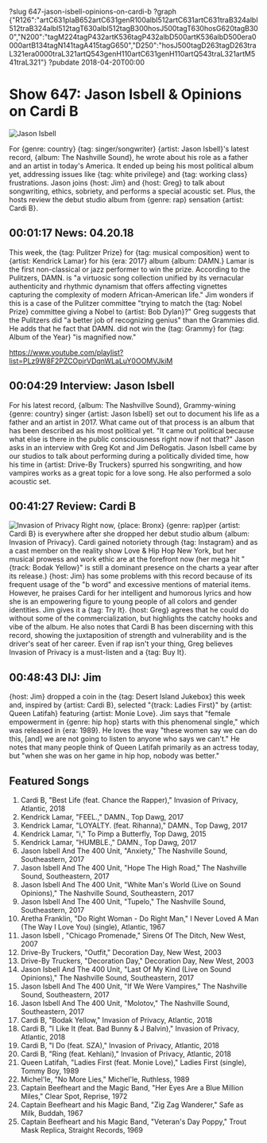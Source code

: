 ?slug 647-jason-isbell-opinions-on-cardi-b
?graph {"R126":"artC631plaB652artC631genR100albI512artC631artC631traB324albI512traB324albI512tagT630albI512tagB300hosJ500tagT630hosG620tagB300","N200":"tagM224tagP432artK536tagP432albD500artK536albD500era0000artB134tagN141tagA415tagG650","D250":"hosJ500tagD263tagD263traL321era0000traL321artQ543genH110artC631genH110artQ543traL321artM541traL321"}
?pubdate 2018-04-20T00:00

# Show 647: Jason Isbell & Opinions on Cardi B

![Jason Isbell](//static.soundopinions.org/images/2018/jason_isbell_2.jpg)

For {genre: country} {tag: singer/songwriter} {artist: Jason Isbell}'s latest record, {album: The Nashville Sound}, he wrote about his role as a father and an artist in today's America. It ended up being his most political album yet, addressing issues like {tag: white privilege} and {tag: working class} frustrations. Jason joins {host: Jim} and {host: Greg} to talk about songwriting, ethics, sobriety, and performs a special acoustic set. Plus, the hosts review the debut studio album from {genre: rap} sensation {artist: Cardi B}.


## 00:01:17 News: 04.20.18

This week, the {tag: Pulitzer Prize} for {tag: musical composition} went to {artist: Kendrick Lamar} for his {era: 2017} album {album: DAMN.} Lamar is the first non-classical or jazz performer to win the prize. According to the Pulitzers, DAMN. is "a virtuosic song collection unified by its vernacular authenticity and rhythmic dynamism that offers affecting vignettes capturing the complexity of modern African-American life." Jim wonders if this is a case of the Pulitzer committee "trying to match the {tag: Nobel Prize} committee giving a Nobel to {artist: Bob Dylan}?" Greg suggests that the Pulitzers did "a better job of recognizing genius" than the Grammies did. He adds that he fact that DAMN. did not win the {tag: Grammy} for {tag: Album of the Year} "is magnified now."

https://www.youtube.com/playlist?list=PLz9W8F2PZCOpjrVDqnWLaLuY0OOMVJkiM

## 00:04:29 Interview: Jason Isbell
For his latest record, {album: The Nashvillve Sound}, Grammy-wining {genre: country} singer {artist: Jason Isbell} set out to document his life as a father and an artist in 2017. What came out of that process is an album that has been described as his most political yet. "It came out political because what else is there in the public consciousness right now if not that?" Jason asks in an interview with Greg Kot and Jim DeRogatis. Jason Isbell came by our studios to talk about performing during a politically divided time, how his time in {artist: Drive-By Truckers} spurred his songwriting, and how vampires works as a great topic for a love song. He also performed a solo acoustic set.   

## 00:41:27 Review: Cardi B
![Invasion of Privacy](https://is1-ssl.mzstatic.com/image/thumb/Music128/v4/f5/15/01/f5150172-c848-4cb4-3a73-8cfda02efc77/source/600x600bb.jpg "956078923/1368105671")
Right now, {place: Bronx} {genre: rap}per {artist: Cardi B} is everywhere after she dropped her debut studio album {album: Invasion of Privacy}. Cardi gained notoriety through {tag: Instagram} and as a cast member on the reality show Love & Hip Hop New York, but her musical prowess and work ethic are at the forefront now (her mega hit "{track: Bodak Yellow}" is still a dominant presence on the charts a year after its release.) {host: Jim} has some problems with this record because of its frequent usage of the "b word" and excessive mentions of material items. However, he praises Cardi for her intelligent and humorous lyrics and how she is an empowering figure to young people of all colors and gender identities. Jim gives it a {tag: Try It}. {host: Greg} agrees that he could do without some of the commercialization, but highlights the catchy hooks and vibe of the album. He also notes that Cardi B has been discerning with this record, showing the juxtaposition of strength and vulnerability and is the driver's seat of her career. Even if rap isn't your thing, Greg believes Invasion of Privacy is a must-listen and a {tag: Buy It}.


## 00:48:43 DIJ: Jim
   
{host: Jim} dropped a coin in the {tag: Desert Island Jukebox} this week and, inspired by {artist: Cardi B}, selected "{track: Ladies First}" by {artist: Queen Latifah} featuring {artist: Monie Love}. Jim says that "female empowerment in {genre: hip hop} starts with this phenomenal single," which was released in {era: 1989}. He loves the way "these women say we can do this, [and] we are not going to listen to anyone who says we can't." He notes that many people think of Queen Latifah primarily as an actress today, but "when she was on her game in hip hop, nobody was better." 

## Featured Songs
1. Cardi B, "Best Life (feat. Chance the Rapper)," Invasion of Privacy, Atlantic, 2018
1. Kendrick Lamar, "FEEL.," DAMN., Top Dawg, 2017
1. Kendrick Lamar, "LOYALTY. (feat. Rihanna)," DAMN., Top Dawg, 2017
1. Kendrick Lamar, "i," To Pimp a Butterfly, Top Dawg, 2015
1. Kendrick Lamar, "HUMBLE.," DAMN., Top Dawg, 2017
1. Jason Isbell And The 400 Unit, "Anxiety," The Nashville Sound, Southeastern, 2017
1. Jason Isbell And The 400 Unit, "Hope The High Road," The Nashville Sound, Southeastern, 2017
1. Jason Isbell And The 400 Unit, "White Man's World (Live on Sound Opinions)," The Nashville Sound, Southeastern, 2017
1. Jason Isbell And The 400 Unit, "Tupelo," The Nashville Sound, Southeastern, 2017
1. Aretha Franklin, "Do Right Woman - Do Right Man," I Never Loved A Man (The Way I Love You) (single), Atlantic, 1967
1. Jason Isbell , "Chicago Promenade," Sirens Of The Ditch, New West, 2007
1. Drive-By Truckers, "Outfit," Decoration Day, New West, 2003
1. Drive-By Truckers, "Decoration Day," Decoration Day, New West, 2003
1. Jason Isbell And The 400 Unit, "Last Of My Kind (Live on Sound Opinions)," The Nashville Sound, Southeastern, 2017
1. Jason Isbell And The 400 Unit, "If We Were Vampires," The Nashville Sound, Southeastern, 2017
1. Jason Isbell And The 400 Unit, "Molotov," The Nashville Sound, Southeastern, 2017
1. Cardi B, "Bodak Yellow," Invasion of Privacy, Atlantic, 2018
1. Cardi B, "I Like It (feat. Bad Bunny & J Balvin)," Invasion of Privacy, Atlantic, 2018
1. Cardi B, "I Do (feat. SZA)," Invasion of Privacy, Atlantic, 2018
1. Cardi B, "Ring (feat. Kehlani)," Invasion of Privacy, Atlantic, 2018
1. Queen Latifah, "Ladies First (feat. Monie Love)," Ladies First (single), Tommy Boy, 1989
1. Michel'le, "No More Lies," Michel'le, Ruthless, 1989
1. Captain Beefheart and the Magic Band, "Her Eyes Are a Blue Million Miles," Clear Spot, Reprise, 1972
1. Captain Beefheart and his Magic Band, "Zig Zag Wanderer," Safe as Milk, Buddah, 1967
1. Captain Beefheart and his Magic Band, "Veteran's Day Poppy," Trout Mask Replica, Straight Records, 1969